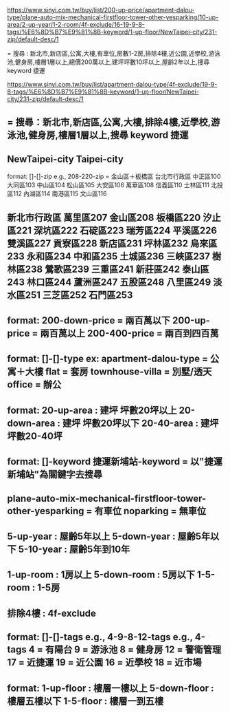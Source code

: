 https://www.sinyi.com.tw/buy/list/200-up-price/apartment-dalou-type/plane-auto-mix-mechanical-firstfloor-tower-other-yesparking/10-up-area/2-up-year/1-2-room/4f-exclude/16-19-9-8-tags/%E6%8D%B7%E9%81%8B-keyword/1-up-floor/NewTaipei-city/231-zip/default-desc/1

= 搜尋 : 新北市,新店區,公寓,大樓,有車位,房數1-2房,排除4樓,近公園,近學校,游泳池,健身房,樓層1層以上,總價200萬以上,建坪坪數10坪以上,屋齡2年以上,搜尋 keyword 捷運

https://www.sinyi.com.tw/buy/list/apartment-dalou-type/4f-exclude/19-9-8-tags/%E6%8D%B7%E9%81%8B-keyword/1-up-floor/NewTaipei-city/231-zip/default-desc/1

= 搜尋：新北市,新店區,公寓,大樓,排除4樓,近學校,游泳池,健身房,樓層1層以上,搜尋 keyword 捷運
---
NewTaipei-city
Taipei-city
---
format: []-[]-zip
e.g., 208-220-zip = 金山區＋板橋區
台北市行政區
中正區100
大同區103
中山區104
松山區105
大安區106
萬華區108
信義區110
士林區111
北投區112
內湖區114
南港區115
文山區116

新北市行政區
萬里區207
金山區208
板橋區220
汐止區221
深坑區222
石碇區223
瑞芳區224
平溪區226
雙溪區227
貢寮區228
新店區231
坪林區232
烏來區233
永和區234
中和區235
土城區236
三峽區237
樹林區238
鶯歌區239
三重區241
新莊區242
泰山區243
林口區244
蘆洲區247
五股區248
八里區249
淡水區251
三芝區252
石門區253
---
format:
200-down-price = 兩百萬以下
200-up-price = 兩百萬以上
200-400-price = 兩百到四百萬
---
format: []-[]-type
ex: apartment-dalou-type = 公寓＋大樓
flat = 套房
townhouse-villa = 別墅/透天
office = 辦公
---
format:
20-up-area : 建坪 坪數20坪以上
20-down-area : 建坪 坪數20坪以下
20-40-area : 建坪 坪數20-40坪
---
format: []-keyword
捷運新埔站-keyword = 以"捷運新埔站"為關鍵字去搜尋
---
plane-auto-mix-mechanical-firstfloor-tower-other-yesparking = 有車位
noparking = 無車位
---
5-up-year : 屋齡5年以上
5-down-year : 屋齡5年以下
5-10-year : 屋齡5年到10年
---
1-up-room : 1房以上
5-down-room : 5房以下
1-5-room : 1-5房
---
排除4樓 : 4f-exclude
---
format: []-[]-tags
e.g., 4-9-8-12-tags
e.g., 4-tags
4 = 有陽台
9 = 游泳池
8 = 健身房
12 = 警衛管理
17 = 近捷運
19 = 近公園
16 = 近學校
18 = 近市場
---
format:
1-up-floor : 樓層一樓以上
5-down-floor : 樓層五樓以下
1-5-floor : 樓層一到五樓
---

